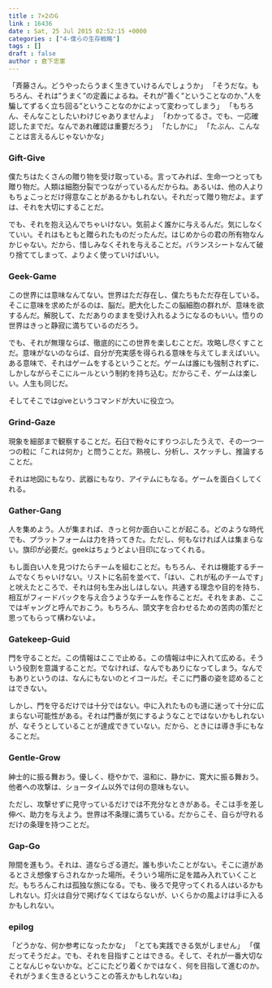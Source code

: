 ```yaml
---
title : 7×2のG
link : 16436
date : Sat, 25 Jul 2015 02:52:15 +0000
categories : ["4-僕らの生存戦略"]
tags : []
draft : false
author : 倉下忠憲
---
```


「斉藤さん。どうやったらうまく生きていけるんでしょうか」
「そうだな。もちろん、それは”うまく”の定義によるね。それが”善く”ということなのか、”人を騙してずるく立ち回る”ということなのかによって変わってしまう」
「もちろん、そんなことしたいわけじゃありませんよ」
「わかってるさ。でも、一応確認したまでだ。なんであれ確認は重要だろう」
「たしかに」
「たぶん、こんなことは言えるんじゃないかな」

<H3>Gift-Give</H3>

僕たちはたくさんの贈り物を受け取っている。言ってみれば、生命一つとっても贈り物だ。人類は細胞分裂でつながっているんだからね。あるいは、他の人よりもちょこっとだけ得意なことがあるかもしれない。それだって贈り物だよ。まずは、それを大切にすることだ。

でも、それを抱え込んでちゃいけない。気前よく誰かに与えるんだ。気にしなくていい。それはもともと贈られたものだったんだ。はじめからの君の所有物なんかじゃない。だから、惜しみなくそれを与えることだ。バランスシートなんて破り捨ててしまって、よりよく使っていけばいい。

<H3>Geek-Game</H3>

この世界には意味なんてない。世界はただ存在し、僕たちもただ存在している。そこに意味を求めたがるのは、脳だ。肥大化したこの脳細胞の群れが、意味を欲するんだ。解脱して、ただありのままを受け入れるようになるのもいい。悟りの世界はきっと静寂に満ちているのだろう。

でも、それが無理ならば、徹底的にこの世界を楽しむことだ。攻略し尽くすことだ。意味がないのならば、自分が充実感を得られる意味を与えてしまえばいい。ある意味で、それはゲームをするということだ。ゲームは誰にも強制されずに、しかしながらそこにルールという制約を持ち込む。だからこそ、ゲームは楽しい。人生も同じだ。

そしてそこではgiveというコマンドが大いに役立つ。

<H3>Grind-Gaze</H3>

現象を細部まで観察することだ。石臼で粉々にすりつぶしたうえで、その一つ一つの粒に「これは何か」と問うことだ。熟視し、分析し、スケッチし、推論することだ。

それは地図にもなり、武器にもなり、アイテムにもなる。ゲームを面白くしてくれる。

<H3>Gather-Gang</H3>

人を集めよう。人が集まれば、きっと何か面白いことが起こる。どのような時代でも、プラットフォームは力を持ってきた。ただし、何もなければ人は集まらない。旗印が必要だ。geekはちょうどよい目印になってくれる。

もし面白い人を見つけたらチームを組むことだ。もちろん、それは機能するチームでなくちゃいけない。リストに名前を並べて、「はい、これが私のチームです」と吠えたところで、それは何も生み出しはしない。共通する理念や目的を持ち、相互がフィードバックを与え合うようなチームを作ることだ。それをまあ、ここではギャングと呼んでおこう。もちろん、頭文字を合わせるための苦肉の策だと思ってもらって構わないよ。

<H3>Gatekeep-Guid</H3>

門を守ることだ。この情報はここで止める。この情報は中に入れて広める。そういう役割を意識することだ。でなければ、なんでもありになってしまう。なんでもありというのは、なんにもないのとイコールだ。そこに門番の姿を認めることはできない。

しかし、門を守るだけでは十分ではない。中に入れたものも道に迷って十分に広まらない可能性がある。それは門番が気にするようなことではないかもしれないが、なそうとしていることが達成できていない。だから、ときには導き手にもなることだ。

<H3>Gentle-Grow</H3>

紳士的に振る舞おう。優しく、穏やかで、温和に、静かに、寛大に振る舞おう。他者への攻撃は、ショータイム以外では何の意味もない。

ただし、攻撃せずに見守っているだけでは不充分なときがある。そこは手を差し伸べ、助力を与えよう。世界は不条理に満ちている。だからこそ、自らが守れるだけの条理を持つことだ。

<H3>Gap-Go</H3>

隙間を進もう。それは、道ならざる道だ。誰も歩いたことがない。そこに道があるとさえ想像すらされなかった場所。そういう場所に足を踏み入れていくことだ。もちろんこれは孤独な旅になる。でも、後ろで見守ってくれる人はいるかもしれない。灯火は自分で掲げなくてはならないが、いくらかの風よけは手に入るかもしれない。

<H3>epilog</H3>

「どうかな、何か参考になったかな」
「とても実践できる気がしません」
「僕だってそうだよ。でも、それを目指すことはできる。そして、それが一番大切なことなんじゃないかな。どこにたどり着くかではなく、何を目指して進むのか。それがうまく生きるということの答えかもしれないね」
